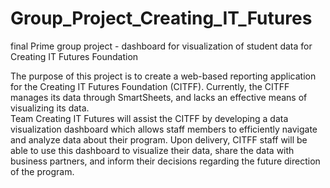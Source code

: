 # Group_Project_Creating_IT_Futures
final Prime group project - dashboard for visualization of student data for Creating IT Futures Foundation

The purpose of this project is to create a web-based reporting application for the Creating IT Futures Foundation (CITFF).
Currently, the CITFF manages its data through SmartSheets, and lacks an effective means of visualizing its data.  
Team Creating IT Futures will assist the CITFF by developing a data visualization dashboard which allows staff members
to efficiently navigate and analyze data about their program.  Upon delivery, CITFF staff will be able to use this dashboard
to visualize their data, share the data with business partners, and inform their decisions regarding the future direction
of the program.
